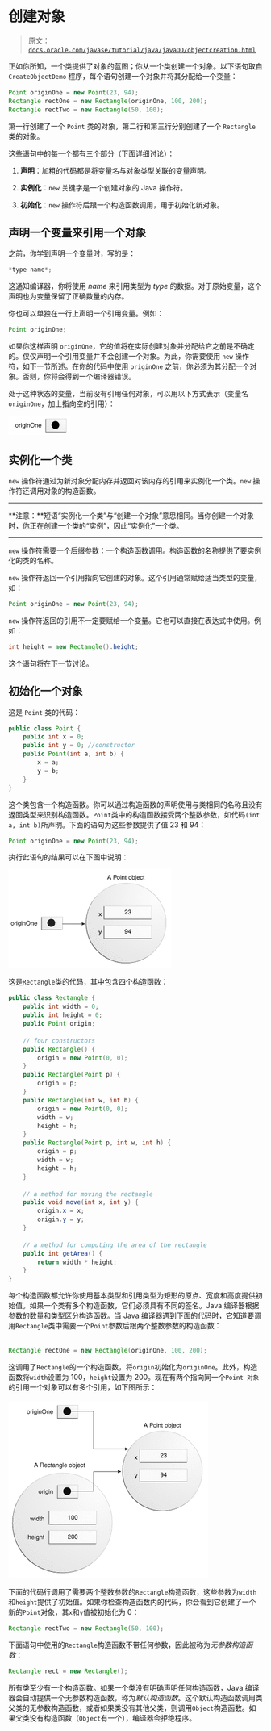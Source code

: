 # 创建对象

> 原文：[`docs.oracle.com/javase/tutorial/java/javaOO/objectcreation.html`](https://docs.oracle.com/javase/tutorial/java/javaOO/objectcreation.html)

正如你所知，一个类提供了对象的蓝图；你从一个类创建一个对象。以下语句取自 `CreateObjectDemo` 程序，每个语句创建一个对象并将其分配给一个变量：

```java
Point originOne = new Point(23, 94);
Rectangle rectOne = new Rectangle(originOne, 100, 200);
Rectangle rectTwo = new Rectangle(50, 100);

```

第一行创建了一个 `Point` 类的对象，第二行和第三行分别创建了一个 `Rectangle` 类的对象。

这些语句中的每一个都有三个部分（下面详细讨论）：

1.  **声明**：加粗的代码都是将变量名与对象类型关联的变量声明。

1.  **实例化**：`new` 关键字是一个创建对象的 Java 操作符。

1.  **初始化**：`new` 操作符后跟一个构造函数调用，用于初始化新对象。

## 声明一个变量来引用一个对象

之前，你学到声明一个变量时，写的是：

```java
*type name*;

```

这通知编译器，你将使用 *name* 来引用类型为 *type* 的数据。对于原始变量，这个声明也为变量保留了正确数量的内存。

你也可以单独在一行上声明一个引用变量。例如：

```java
Point originOne;

```

如果你这样声明 `originOne`，它的值将在实际创建对象并分配给它之前是不确定的。仅仅声明一个引用变量并不会创建一个对象。为此，你需要使用 `new` 操作符，如下一节所述。在你的代码中使用 `originOne` 之前，你必须为其分配一个对象。否则，你将会得到一个编译器错误。

处于这种状态的变量，当前没有引用任何对象，可以用以下方式表示（变量名 `originOne`，加上指向空的引用）：

![originOne 为 null。](img/b097c2585db5a8efc2db67c9b863e7fe.png)

## 实例化一个类

`new` 操作符通过为新对象分配内存并返回对该内存的引用来实例化一个类。`new` 操作符还调用对象的构造函数。

* * *

**注意：**短语“实例化一个类”与“创建一个对象”意思相同。当你创建一个对象时，你正在创建一个类的“实例”，因此“实例化”一个类。

* * *

`new` 操作符需要一个后缀参数：一个构造函数调用。构造函数的名称提供了要实例化的类的名称。

`new` 操作符返回一个引用指向它创建的对象。这个引用通常赋给适当类型的变量，如：

```java
Point originOne = new Point(23, 94);

```

`new` 操作符返回的引用不一定要赋给一个变量。它也可以直接在表达式中使用。例如：

```java
int height = new Rectangle().height;

```

这个语句将在下一节讨论。

## 初始化一个对象

这是 `Point` 类的代码：

```java
public class Point {
    public int x = 0;
    public int y = 0; //constructor
    public Point(int a, int b) {
        x = a;
        y = b;
    }
}

```

这个类包含一个构造函数。你可以通过构造函数的声明使用与类相同的名称且没有返回类型来识别构造函数。`Point`类中的构造函数接受两个整数参数，如代码`(int a, int b)`所声明。下面的语句为这些参数提供了值 23 和 94：

```java
Point originOne = new Point(23, 94);

```

执行此语句的结果可以在下图中说明：

![originOne 现在指向一个 Point 对象。](img/fb5cf391b552952cb2fd63ee096af3bf.png)

这是`Rectangle`类的代码，其中包含四个构造函数：

```java
public class Rectangle {
    public int width = 0;
    public int height = 0;
    public Point origin;

    // four constructors
    public Rectangle() {
        origin = new Point(0, 0);
    }
    public Rectangle(Point p) {
        origin = p;
    }
    public Rectangle(int w, int h) {
        origin = new Point(0, 0);
        width = w;
        height = h;
    }
    public Rectangle(Point p, int w, int h) {
        origin = p;
        width = w;
        height = h;
    }

    // a method for moving the rectangle
    public void move(int x, int y) {
        origin.x = x;
        origin.y = y;
    }

    // a method for computing the area of the rectangle
    public int getArea() {
        return width * height;
    }
}

```

每个构造函数都允许你使用基本类型和引用类型为矩形的原点、宽度和高度提供初始值。如果一个类有多个构造函数，它们必须具有不同的签名。Java 编译器根据参数的数量和类型区分构造函数。当 Java 编译器遇到下面的代码时，它知道要调用`Rectangle`类中需要一个`Point`参数后跟两个整数参数的构造函数：

```java

Rectangle rectOne = new Rectangle(originOne, 100, 200);

```

这调用了`Rectangle`的一个构造函数，将`origin`初始化为`originOne`。此外，构造函数将`width`设置为 100，`height`设置为 200。现在有两个指向同一个`Point 对象`的引用一个对象可以有多个引用，如下图所示：

![现在矩形的原点变量也指向了这个点。](img/60f2969e1c11172a36bb4aaceff166c1.png)

下面的代码行调用了需要两个整数参数的`Rectangle`构造函数，这些参数为`width`和`height`提供了初始值。如果你检查构造函数内的代码，你会看到它创建了一个新的`Point`对象，其`x`和`y`值被初始化为 0：

```java
Rectangle rectTwo = new Rectangle(50, 100);

```

下面语句中使用的`Rectangle`构造函数不带任何参数，因此被称为*无参数构造函数*：

```java
Rectangle rect = new Rectangle();

```

所有类至少有一个构造函数。如果一个类没有明确声明任何构造函数，Java 编译器会自动提供一个无参数构造函数，称为*默认构造函数*。这个默认构造函数调用类父类的无参数构造函数，或者如果类没有其他父类，则调用`Object`构造函数。如果父类没有构造函数（`Object`有一个），编译器会拒绝程序。

